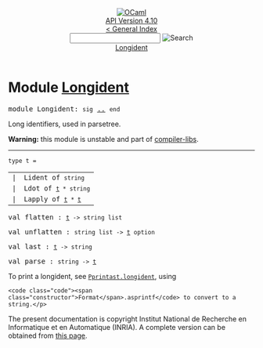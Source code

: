 <!-- ((! set title API !)) ((! set documentation !)) ((! set api !)) ((! set nobreadcrumb !)) -->
<div class="api"><header><nav class="toc brand"><a class="brand" href="https://ocaml.org/"><img src="colour-logo-gray.svg" class="svg" alt="OCaml"></a></nav><nav class="toc"><div class="toc_version"><a href="/docs" id="version-select">API Version 4.10</a></div><a href="index.html">&lt; General Index</a><div class="api_search"><input type="text" name="apisearch" id="api_search" oninput="mySearch(false);" onkeypress="this.oninput();" onclick="this.oninput();" onpaste="this.oninput();">
<img src="search_icon.svg" alt="Search" class="svg" onclick="mySearch(false)"></div>
<div id="search_results"></div><div class="toc_title"><a href="#top">Longident</a></div><ul></ul></nav></header>

<h1>Module <a href="type_Longident.html">Longident</a></h1>

<pre><span id="MODULELongident"><span class="keyword">module</span> Longident</span>: <code class="code"><span class="keyword">sig</span></code> <a href="Longident.html">..</a> <code class="code"><span class="keyword">end</span></code></pre><div class="info module top">
<div class="info-desc">
<p>Long identifiers, used in parsetree.</p>

<p><b>Warning:</b> this module is unstable and part of
  <a href="Compiler_libs.html">compiler-libs</a>.</p>
</div>
</div>
<hr width="100%">

<pre><code><span id="TYPEt"><span class="keyword">type</span> <code class="type"></code>t</span> = </code></pre><table class="typetable">
<tbody><tr>
<td align="left" valign="top">
<code><span class="keyword">|</span></code></td>
<td align="left" valign="top">
<code><span id="TYPEELTt.Lident"><span class="constructor">Lident</span></span> <span class="keyword">of</span> <code class="type">string</code></code></td>

</tr>
<tr>
<td align="left" valign="top">
<code><span class="keyword">|</span></code></td>
<td align="left" valign="top">
<code><span id="TYPEELTt.Ldot"><span class="constructor">Ldot</span></span> <span class="keyword">of</span> <code class="type"><a href="Longident.html#TYPEt">t</a> * string</code></code></td>

</tr>
<tr>
<td align="left" valign="top">
<code><span class="keyword">|</span></code></td>
<td align="left" valign="top">
<code><span id="TYPEELTt.Lapply"><span class="constructor">Lapply</span></span> <span class="keyword">of</span> <code class="type"><a href="Longident.html#TYPEt">t</a> * <a href="Longident.html#TYPEt">t</a></code></code></td>

</tr></tbody></table>



<pre><span id="VALflatten"><span class="keyword">val</span> flatten</span> : <code class="type"><a href="Longident.html#TYPEt">t</a> -&gt; string list</code></pre>
<pre><span id="VALunflatten"><span class="keyword">val</span> unflatten</span> : <code class="type">string list -&gt; <a href="Longident.html#TYPEt">t</a> option</code></pre>
<pre><span id="VALlast"><span class="keyword">val</span> last</span> : <code class="type"><a href="Longident.html#TYPEt">t</a> -&gt; string</code></pre>
<pre><span id="VALparse"><span class="keyword">val</span> parse</span> : <code class="type">string -&gt; <a href="Longident.html#TYPEt">t</a></code></pre><p>To print a longident, see <a href="Pprintast.html#VALlongident"><code class="code"><span class="constructor">Pprintast</span>.longident</code></a>, using
    <code class="code"><span class="constructor">Format</span>.asprintf</code> to convert to a string.</p>

<div class="copyright">The present documentation is copyright Institut National de Recherche en Informatique et en Automatique (INRIA). A complete version can be obtained from <a href="http://caml.inria.fr/pub/docs/manual-ocaml/">this page</a>.</div></div>